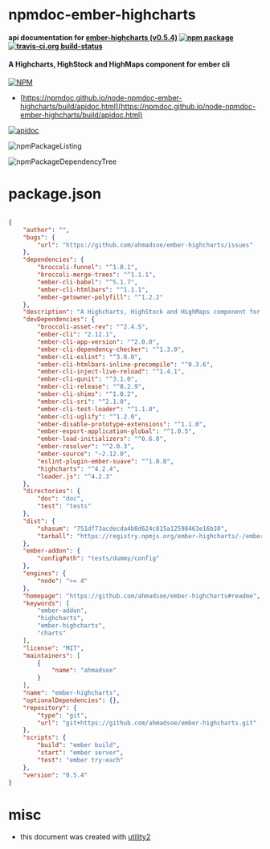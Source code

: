 # npmdoc-ember-highcharts

#### api documentation for  [ember-highcharts (v0.5.4)](https://github.com/ahmadsoe/ember-highcharts#readme)  [![npm package](https://img.shields.io/npm/v/npmdoc-ember-highcharts.svg?style=flat-square)](https://www.npmjs.org/package/npmdoc-ember-highcharts) [![travis-ci.org build-status](https://api.travis-ci.org/npmdoc/node-npmdoc-ember-highcharts.svg)](https://travis-ci.org/npmdoc/node-npmdoc-ember-highcharts)

#### A Highcharts, HighStock and HighMaps component for ember cli

[![NPM](https://nodei.co/npm/ember-highcharts.png?downloads=true&downloadRank=true&stars=true)](https://www.npmjs.com/package/ember-highcharts)

- [https://npmdoc.github.io/node-npmdoc-ember-highcharts/build/apidoc.html](https://npmdoc.github.io/node-npmdoc-ember-highcharts/build/apidoc.html)

[![apidoc](https://npmdoc.github.io/node-npmdoc-ember-highcharts/build/screenCapture.buildCi.browser.%252Ftmp%252Fbuild%252Fapidoc.html.png)](https://npmdoc.github.io/node-npmdoc-ember-highcharts/build/apidoc.html)

![npmPackageListing](https://npmdoc.github.io/node-npmdoc-ember-highcharts/build/screenCapture.npmPackageListing.svg)

![npmPackageDependencyTree](https://npmdoc.github.io/node-npmdoc-ember-highcharts/build/screenCapture.npmPackageDependencyTree.svg)



# package.json

```json

{
    "author": "",
    "bugs": {
        "url": "https://github.com/ahmadsoe/ember-highcharts/issues"
    },
    "dependencies": {
        "broccoli-funnel": "^1.0.1",
        "broccoli-merge-trees": "^1.1.1",
        "ember-cli-babel": "^5.1.7",
        "ember-cli-htmlbars": "^1.1.1",
        "ember-getowner-polyfill": "^1.2.2"
    },
    "description": "A Highcharts, HighStock and HighMaps component for ember cli",
    "devDependencies": {
        "broccoli-asset-rev": "^2.4.5",
        "ember-cli": "2.12.1",
        "ember-cli-app-version": "^2.0.0",
        "ember-cli-dependency-checker": "^1.3.0",
        "ember-cli-eslint": "^3.0.0",
        "ember-cli-htmlbars-inline-precompile": "^0.3.6",
        "ember-cli-inject-live-reload": "^1.4.1",
        "ember-cli-qunit": "^3.1.0",
        "ember-cli-release": "^0.2.9",
        "ember-cli-shims": "^1.0.2",
        "ember-cli-sri": "^2.1.0",
        "ember-cli-test-loader": "^1.1.0",
        "ember-cli-uglify": "^1.2.0",
        "ember-disable-prototype-extensions": "^1.1.0",
        "ember-export-application-global": "^1.0.5",
        "ember-load-initializers": "^0.6.0",
        "ember-resolver": "^2.0.3",
        "ember-source": "~2.12.0",
        "eslint-plugin-ember-suave": "^1.0.0",
        "highcharts": "^4.2.4",
        "loader.js": "^4.2.3"
    },
    "directories": {
        "doc": "doc",
        "test": "tests"
    },
    "dist": {
        "shasum": "751df73acdecda4b8d624c815a12598463e16b30",
        "tarball": "https://registry.npmjs.org/ember-highcharts/-/ember-highcharts-0.5.4.tgz"
    },
    "ember-addon": {
        "configPath": "tests/dummy/config"
    },
    "engines": {
        "node": ">= 4"
    },
    "homepage": "https://github.com/ahmadsoe/ember-highcharts#readme",
    "keywords": [
        "ember-addon",
        "highcharts",
        "ember-highcharts",
        "charts"
    ],
    "license": "MIT",
    "maintainers": [
        {
            "name": "ahmadsoe"
        }
    ],
    "name": "ember-highcharts",
    "optionalDependencies": {},
    "repository": {
        "type": "git",
        "url": "git+https://github.com/ahmadsoe/ember-highcharts.git"
    },
    "scripts": {
        "build": "ember build",
        "start": "ember server",
        "test": "ember try:each"
    },
    "version": "0.5.4"
}
```



# misc
- this document was created with [utility2](https://github.com/kaizhu256/node-utility2)
